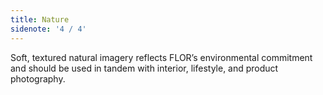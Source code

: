 ```yaml
---
title: Nature
sidenote: '4 / 4'
---
```


Soft, textured natural imagery reflects FLOR’s environmental commitment and should be used in tandem with interior, lifestyle, and product photography.